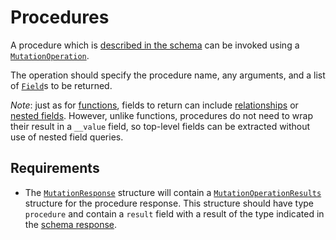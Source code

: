 # Procedures

A procedure which is [described in the schema](../schema/procedures.md) can be invoked using a [`MutationOperation`](../../reference/types.md#mutationoperation).

The operation should specify the procedure name, any arguments, and a list of [`Field`](../../reference/types.md#field)s to be returned.

_Note_: just as for [functions](../queries/functions.md), fields to return can include [relationships](../queries/relationships.md) or [nested fields](../queries/field-selection.md#nested-fields). However, unlike functions, procedures do not need to wrap their result in a `__value` field, so top-level fields can be extracted without use of nested field queries.

## Requirements

- The [`MutationResponse`](../../reference/types.md#mutationresponse) structure will contain a [`MutationOperationResults`](../../reference/types.md#mutationoperationresults) structure for the procedure response. This structure should have type `procedure` and contain a `result` field with a result of the type indicated in the [schema response](../schema/procedures.md).